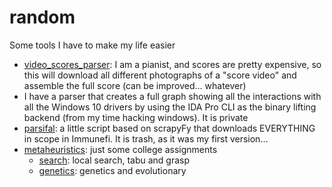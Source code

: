 # random
Some tools I have to make my life easier

- [video_scores_parser](./video_scores_parser.py): I am a pianist, and scores are pretty expensive, so this will download all different photographs of a "score video" and assemble the full score (can be improved... whatever)
- I have a parser that creates a full graph showing all the interactions with all the Windows 10 drivers by using the IDA Pro CLI as the binary lifting backend (from my time hacking windows). It is private
- [parsifal](./parsifal.py): a little script based on scrapyFy that downloads EVERYTHING in scope in Immunefi. It is trash, as it was my first version...
- [metaheuristics](./metaheuristics): just some college assignments
  - [search](./metaheuristics/search%20stuff): local search, tabu and grasp
  - [genetics](./metaheuristics/genetics-IN_PROGRESS): genetics and evolutionary